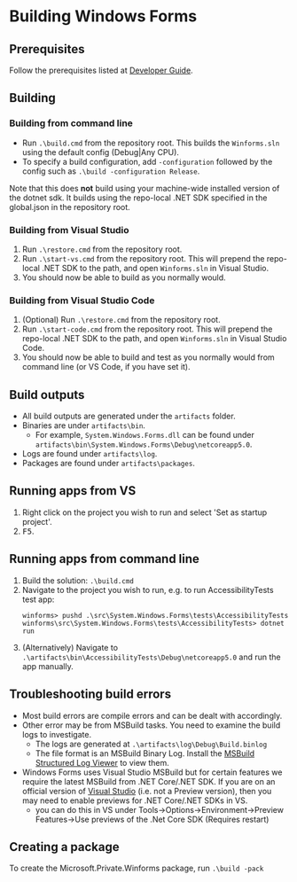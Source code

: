 # Building Windows Forms

## Prerequisites

Follow the prerequisites listed at [Developer Guide](developer-guide.md).

## Building

### Building from command line

* Run `.\build.cmd` from the repository root. This builds the `Winforms.sln` using the default config (Debug|Any CPU).
* To specify a build configuration, add `-configuration` followed by the config such as `.\build -configuration Release`.

Note that this does **not** build using your machine-wide installed version of the dotnet sdk. It builds using the repo-local .NET SDK specified in the global.json in the repository root.

### Building from Visual Studio

1. Run `.\restore.cmd` from the repository root.
1. Run `.\start-vs.cmd` from the repository root. This will prepend the repo-local .NET SDK to the path, and open `Winforms.sln` in Visual Studio.
1. You should now be able to build as you normally would.

### Building from Visual Studio Code

1. (Optional) Run `.\restore.cmd` from the repository root.
1. Run `.\start-code.cmd` from the repository root. This will prepend the repo-local .NET SDK to the path, and open `Winforms.sln` in Visual Studio Code.
1. You should now be able to build and test as you normally would from command line (or VS Code, if you have set it).

## Build outputs

* All build outputs are generated under the `artifacts` folder.
* Binaries are under `artifacts\bin`.
  * For example, `System.Windows.Forms.dll` can be found under `artifacts\bin\System.Windows.Forms\Debug\netcoreapp5.0`.
* Logs are found under `artifacts\log`.
* Packages are found under `artifacts\packages`.

## Running apps from VS

1. Right click on the project you wish to run and select 'Set as startup project'.
2. <kbd>F5</kbd>.

## Running apps from command line

1. Build the solution: `.\build.cmd`
2. Navigate to the project you wish to run, e.g. to run AccessibilityTests test app:
    ```
    winforms> pushd .\src\System.Windows.Forms\tests\AccessibilityTests
    winforms\src\System.Windows.Forms\tests\AccessibilityTests> dotnet run
    ```
3. (Alternatively) Navigate to `.\artifacts\bin\AccessibilityTests\Debug\netcoreapp5.0` and run the app manually.

## Troubleshooting build errors

* Most build errors are compile errors and can be dealt with accordingly.
* Other error may be from MSBuild tasks. You need to examine the build logs to investigate.
  * The logs are generated at `.\artifacts\log\Debug\Build.binlog`
  * The file format is an MSBuild Binary Log. Install the [MSBuild Structured Log Viewer][msbuild-log-viewer] to view them.
* Windows Forms uses Visual Studio MSBuild but for certain features we require the latest MSBuild from .NET Core/.NET SDK. If you are on an official version of [Visual Studio][VS-download] (i.e. not a Preview version), then you may need to enable previews for .NET Core/.NET SDKs in VS.
  * you can do this in VS under Tools->Options->Environment->Preview Features->Use previews of the .Net Core SDK (Requires restart)

## Creating a package

To create the Microsoft.Private.Winforms package, run `.\build -pack`

[comment]: <> (URI Links)

[corefx-windows-instructions]: https://github.com/dotnet/corefx/blob/master/Documentation/building/windows-instructions.md
[latest-core-build]: https://github.com/dotnet/core/blob/master/daily-builds.md
[msbuild-log-viewer]: http://msbuildlog.com/
[VS-download]: https://visualstudio.microsoft.com/downloads/
